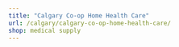```yaml
---
title: "Calgary Co-op Home Health Care"
url: /calgary/calgary-co-op-home-health-care/
shop: medical supply
---
```

